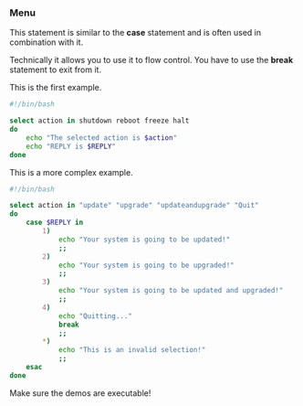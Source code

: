 ### Menu

This statement is similar to the **case** statement and is often used in combination  with it.

Technically it allows you to use it to flow control. You have to use the **break** statement to exit from it.

This is the first example.

``` bash
#!/bin/bash

select action in shutdown reboot freeze halt
do
	echo "The selected action is $action"
	echo "REPLY is $REPLY"
done
```

This is a more complex example.

``` bash
#!/bin/bash

select action in "update" "upgrade" "updateandupgrade" "Quit"
do
	case $REPLY in
		1)
			echo "Your system is going to be updated!"
			;;
		2)
			echo "Your system is going to be upgraded!"
			;;
		3)
			echo "Your system is going to be updated and upgraded!"
			;;
		4)
			echo "Quitting..."
			break
			;;
		*)
			echo "This is an invalid selection!"
			;;
	esac
done
```

Make sure the demos are executable!
